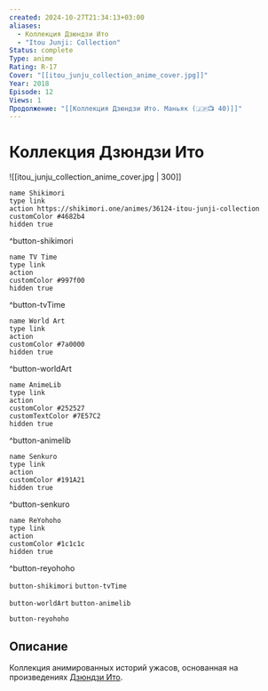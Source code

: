 ```yaml
---
created: 2024-10-27T21:34:13+03:00
aliases:
  - Коллекция Дзюндзи Ито
  - "Itou Junji: Collection"
Status: complete
Type: anime
Rating: R-17
Cover: "[[itou_junju_collection_anime_cover.jpg]]"
Year: 2018
Episode: 12
Views: 1
Продолжение: "[[Коллекция Дзюндзи Ито. Маньяк (🇯🇵📺 40)]]"
---
```


# Коллекция Дзюндзи Ито

![[itou_junju_collection_anime_cover.jpg | 300]]

```button
name Shikimori
type link
action https://shikimori.one/animes/36124-itou-junji-collection
customColor #4682b4
hidden true
```
^button-shikimori

```button
name TV Time
type link
action 
customColor #997f00
hidden true
```
^button-tvTime

```button
name World Art
type link
action 
customColor #7a0000
hidden true
```
^button-worldArt

```button
name AnimeLib
type link
action 
customColor #252527
customTextColor #7E57C2
hidden true
```
^button-animelib

```button
name Senkuro
type link
action 
customColor #191A21
hidden true
```
^button-senkuro

```button
name ReYohoho
type link
action 
customColor #1c1c1c
hidden true
```
^button-reyohoho



`button-shikimori` `button-tvTime`

`button-worldArt` `button-animelib`

`button-reyohoho`

## Описание

Коллекция анимированных историй ужасов, основанная на произведениях [Дзюндзи Ито](https://shikimori.one/people/2410-junji-itou).
